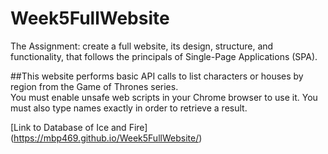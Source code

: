# Week5FullWebsite
The Assignment: create a full website, its design, structure, and functionality, that follows the principals of Single-Page Applications (SPA).  

##This website performs basic API calls to list characters or houses by region from the Game of Thrones series.  
You must enable unsafe web scripts in your Chrome browser to use it. You must also type names exactly in order to retrieve a result.  

[Link to Database of Ice and Fire] (https://mbp469.github.io/Week5FullWebsite/)
